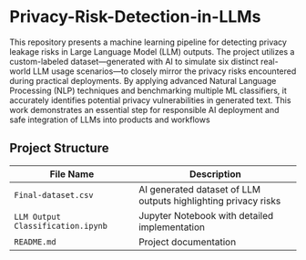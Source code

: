 # Privacy-Risk-Detection-in-LLMs
This repository presents a machine learning pipeline for detecting privacy leakage risks in Large Language Model (LLM) outputs. The project utilizes a custom-labeled dataset—generated with AI to simulate six distinct real-world LLM usage scenarios—to closely mirror the privacy risks encountered during practical deployments. By applying advanced Natural Language Processing (NLP) techniques and benchmarking multiple ML classifiers, it accurately identifies potential privacy vulnerabilities in generated text. This work demonstrates an essential step for responsible AI deployment and safe integration of LLMs into products and workflows

## Project Structure
| File Name                    | Description                                               |
|-----------------------------|-----------------------------------------------------------|
| `Final-dataset.csv`         | AI generated dataset of LLM outputs highlighting privacy risks |
| `LLM Output Classification.ipynb` | Jupyter Notebook with detailed implementation         |
| `README.md`                 | Project documentation                                     |
